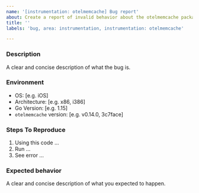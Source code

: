 ```yaml
---
name: '[instrumentation: otelmemcache] Bug report'
about: Create a report of invalid behavior about the otelmemcache package to help us improve
title: ''
labels: 'bug, area: instrumentation, instrumentation: otelmemcache'

---
```


### Description

A clear and concise description of what the bug is.

### Environment

- OS: [e.g. iOS]
- Architecture: [e.g. x86, i386]
- Go Version: [e.g. 1.15]
- `otelmemcache` version: [e.g. v0.14.0, 3c7face]

### Steps To Reproduce

1. Using this code ...
2. Run ...
3. See error ...

### Expected behavior

A clear and concise description of what you expected to happen.
